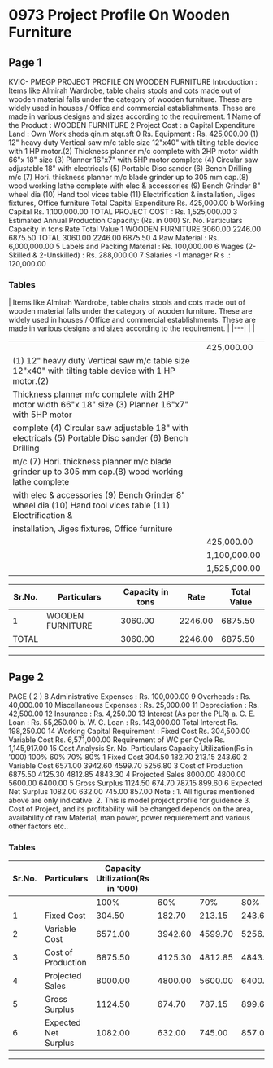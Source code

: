 # 0973 Project Profile On Wooden Furniture

## Page 1

KVIC- PMEGP PROJECT PROFILE ON WOODEN FURNITURE Introduction : Items like Almirah Wardrobe, table chairs stools and cots made out of wooden material falls under the category of wooden furniture. These are widely used in houses / Office and commercial establishments. These are made in various designs and sizes according to the requirement. 1 Name of the Product : WOODEN FURNITURE 2 Project Cost : a Capital Expenditure Land : Own Work sheds qin.m stqr.sft 0 Rs. Equipment : Rs. 425,000.00 (1) 12" heavy duty Vertical saw m/c table size 12"x40" with tilting table device with 1 HP motor.(2) Thickness planner m/c complete with 2HP motor width 66"x 18" size (3) Planner 16"x7" with 5HP motor complete (4) Circular saw adjustable 18" with electricals (5) Portable Disc sander (6) Bench Drilling m/c (7) Hori. thickness planner m/c blade grinder up to 305 mm cap.(8) wood working lathe complete with elec & accessories (9) Bench Grinder 8" wheel dia (10) Hand tool vices table (11) Electrification & installation, Jiges fixtures, Office furniture Total Capital Expenditure Rs. 425,000.00 b Working Capital Rs. 1,100,000.00 TOTAL PROJECT COST : Rs. 1,525,000.00 3 Estimated Annual Production Capacity: (Rs. in 000) Sr. No. Particulars Capacity in tons Rate Total Value 1 WOODEN FURNITURE 3060.00 2246.00 6875.50 TOTAL 3060.00 2246.00 6875.50 4 Raw Material : Rs. 6,000,000.00 5 Labels and Packing Material : Rs. 100,000.00 6 Wages (2-Skilled & 2-Unskilled) : Rs. 288,000.00 7 Salaries -1 manager R s .: 120,000.00

### Tables

| Items like Almirah Wardrobe, table chairs stools and cots made out of wooden material falls under the category of wooden
furniture. These are widely used in houses / Office and commercial establishments. These are made in various designs and
sizes according to the requirement. |
|---|
|  |

|  |  |
|---|---|
|  | 425,000.00 |
| (1) 12" heavy duty Vertical saw m/c table size 12"x40" with tilting table device with 1 HP motor.(2) |  |
| Thickness planner m/c complete with 2HP motor width 66"x 18" size (3) Planner 16"x7" with 5HP motor
complete (4) Circular saw adjustable 18" with electricals (5) Portable Disc sander (6) Bench Drilling |  |
| m/c (7) Hori. thickness planner m/c blade grinder up to 305 mm cap.(8) wood working lathe complete
with elec & accessories (9) Bench Grinder 8" wheel dia (10) Hand tool vices table (11) Electrification & |  |
| installation, Jiges fixtures, Office furniture |  |
|  | 425,000.00 |
|  | 1,100,000.00 |
|  | 1,525,000.00 |

| Sr.No. | Particulars | Capacity in tons | Rate | Total Value |
|---|---|---|---|---|
| 1 | WOODEN FURNITURE | 3060.00 | 2246.00 | 6875.50 |
| TOTAL |  | 3060.00 | 2246.00 | 6875.50 |

---

## Page 2

PAGE ( 2 ) 8 Administrative Expenses : Rs. 100,000.00 9 Overheads : Rs. 40,000.00 10 Miscellaneous Expenses : Rs. 25,000.00 11 Depreciation : Rs. 42,500.00 12 Insurance : Rs. 4,250.00 13 Interest (As per the PLR) a. C. E. Loan : Rs. 55,250.00 b. W. C. Loan : Rs. 143,000.00 Total Interest Rs. 198,250.00 14 Working Capital Requirement : Fixed Cost Rs. 304,500.00 Variable Cost Rs. 6,571,000.00 Requirement of WC per Cycle Rs. 1,145,917.00 15 Cost Analysis Sr. No. Particulars Capacity Utilization(Rs in '000) 100% 60% 70% 80% 1 Fixed Cost 304.50 182.70 213.15 243.60 2 Variable Cost 6571.00 3942.60 4599.70 5256.80 3 Cost of Production 6875.50 4125.30 4812.85 4843.30 4 Projected Sales 8000.00 4800.00 5600.00 6400.00 5 Gross Surplus 1124.50 674.70 787.15 899.60 6 Expected Net Surplus 1082.00 632.00 745.00 857.00 Note : 1. All figures mentioned above are only indicative. 2. This is model project profile for guidence 3. Cost of Project, and its profitability will be changed depends on the area, availability of raw Material, man power, power requierement and various other factors etc..

### Tables

| Sr.No. | Particulars | Capacity Utilization(Rs in '000) |  |  |  |
|---|---|---|---|---|---|
|  |  | 100% | 60% | 70% | 80% |
| 1 | Fixed Cost | 304.50 | 182.70 | 213.15 | 243.60 |
| 2 | Variable Cost | 6571.00 | 3942.60 | 4599.70 | 5256.80 |
| 3 | Cost of Production | 6875.50 | 4125.30 | 4812.85 | 4843.30 |
| 4 | Projected Sales | 8000.00 | 4800.00 | 5600.00 | 6400.00 |
| 5 | Gross Surplus | 1124.50 | 674.70 | 787.15 | 899.60 |
| 6 | Expected Net Surplus | 1082.00 | 632.00 | 745.00 | 857.00 |

---
